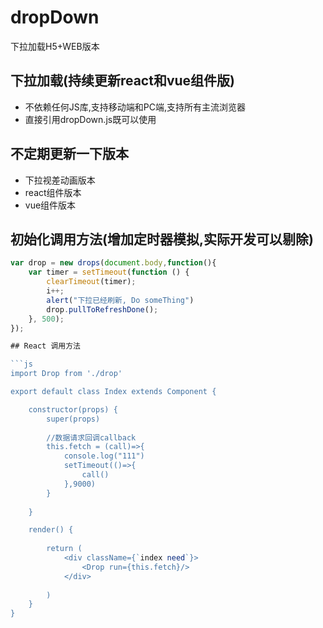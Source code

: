# dropDown

下拉加载H5+WEB版本

## 下拉加载(持续更新react和vue组件版)

* 不依赖任何JS库,支持移动端和PC端,支持所有主流浏览器
* 直接引用dropDown.js既可以使用

## 不定期更新一下版本

* 下拉视差动画版本
* react组件版本
* vue组件版本

## 初始化调用方法(增加定时器模拟,实际开发可以剔除)

```js
var drop = new drops(document.body,function(){
	var timer = setTimeout(function () {
        clearTimeout(timer);
        i++;
        alert("下拉已经刷新, Do someThing")
    	drop.pullToRefreshDone();
    }, 500);
});

## React 调用方法

```js
import Drop from './drop'

export default class Index extends Component {

	constructor(props) {
		super(props)
		
		//数据请求回调callback
        this.fetch = (call)=>{
            console.log("111")
            setTimeout(()=>{
                call()
            },9000)
        }
 
	}

	render() {
		
		return (
			<div className={`index need`}>
                <Drop run={this.fetch}/>
			</div>		
			
		)
	}
}



